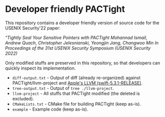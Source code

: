 # Developer friendly PACTight

This repository contains a developer friendly version of source code for the USENIX Security'22 paper:

*"Tightly Seal Your Sensitive Pointers with PACTight
Mohannad Ismail, Andrew Quach, Christopher Jelesnianski, Yeongjin Jang, Changwoo Min
In Proceedings of the 31st USENIX Security Symposium (USENIX Security 2022)*

Only modified stuffs are preserved in this repository, so that developers can quickly inspect its implementation.

 * `diff-output.txt` - Output of diff (already re-organized) against PACTight/llvm-project and [Apple's LLVM (swift-5.3.1-RELEASE)](https://github.com/apple/llvm-project/releases/tag/swift-5.3.1-RELEASE).
 * `tree-output.txt` - Output of `tree ./llvm-project`.
 * `llvm-project` - All stuffs that PACTight modified (the deleted is excluded).
 * `CMakeLists.txt` - CMake file for building PACTight (keep as-is).
 * `example` - Example code (keep as-is).
